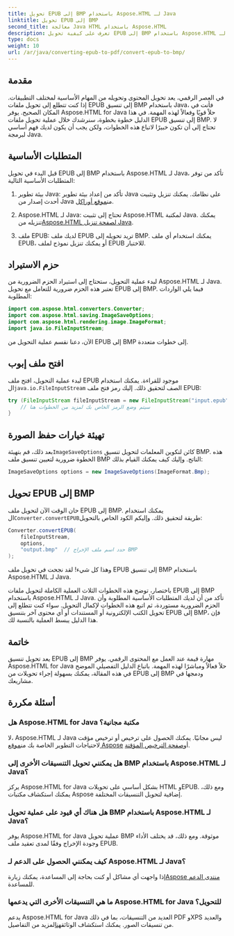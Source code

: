 ```yaml
---
title: تحويل EPUB إلى BMP باستخدام Aspose.HTML لـ Java
linktitle: تحويل EPUB إلى BMP
second_title: معالجة Java HTML باستخدام Aspose.HTML
description: تعرف على كيفية تحويل EPUB إلى BMP باستخدام Aspose.HTML لـ Java. دليل خطوة بخطوة لتحويل المحتوى بكفاءة.
type: docs
weight: 10
url: /ar/java/converting-epub-to-pdf/convert-epub-to-bmp/
---
```


## مقدمة

في العصر الرقمي، يعد تحويل المحتوى وتحويله من المهام الأساسية لمختلف التطبيقات. إذا كنت تتطلع إلى تحويل ملفات EPUB إلى تنسيق BMP باستخدام Java، فأنت في المكان الصحيح. يوفر Aspose.HTML for Java حلاً قويًا وفعالاً لهذه المهمة. في هذا الدليل خطوة بخطوة، سنرشدك خلال عملية تحويل ملفات EPUB إلى تنسيق BMP. لا تحتاج إلى أن تكون خبيرًا لاتباع هذه الخطوات، ولكن يجب أن يكون لديك فهم أساسي لبرمجة Java.

## المتطلبات الأساسية

قبل البدء في تحويل EPUB إلى BMP باستخدام Aspose.HTML لـ Java، تأكد من توفر المتطلبات الأساسية التالية:

1.  بيئة تطوير Java: تأكد من إعداد بيئة تطوير Java على نظامك. يمكنك تنزيل وتثبيت أحدث إصدار من Java من[موقع أوراكل](https://www.oracle.com/java/technologies/javase-downloads.html).

2.  Aspose.HTML لـ Java: تحتاج إلى تثبيت Aspose.HTML لمكتبة Java. يمكنك تنزيله من[Aspose.HTML لصفحة تنزيل Java](https://releases.aspose.com/html/java/).

3. ملف EPUB: لديك ملف EPUB تريد تحويله إلى BMP. يمكنك استخدام أي ملف EPUB، أو يمكنك تنزيل نموذج لملف EPUB للاختبار.

## حزم الاستيراد

لبدء عملية التحويل، ستحتاج إلى استيراد الحزم الضرورية من Aspose.HTML لـ Java. تعتبر هذه الحزم ضرورية للتعامل مع تحويل EPUB إلى BMP. فيما يلي الواردات المطلوبة:

```java
import com.aspose.html.converters.Converter;
import com.aspose.html.saving.ImageSaveOptions;
import com.aspose.html.rendering.image.ImageFormat;
import java.io.FileInputStream;
```

الآن، دعنا نقسم عملية التحويل من EPUB إلى BMP إلى خطوات متعددة.

## افتح ملف إبوب

 لبدء عملية التحويل، افتح ملف EPUB موجود للقراءة. يمكنك استخدام ال`java.io.FileInputStream` الصف لتحقيق ذلك. إليك رمز فتح ملف EPUB:

```java
try (FileInputStream fileInputStream = new FileInputStream("input.epub")) {
    // سيتم وضع الرمز الخاص بك لمزيد من الخطوات هنا
}
```

## تهيئة خيارات حفظ الصورة

 بعد ذلك، قم بتهيئة`ImageSaveOptions` كائن لتكوين المعلمات لتحويل تنسيق BMP. هذه الخطوة ضرورية لتعيين تنسيق ملف BMP الناتج. وإليك كيف يمكنك القيام بذلك:

```java
ImageSaveOptions options = new ImageSaveOptions(ImageFormat.Bmp);
```

## تحويل EPUB إلى BMP

 حان الوقت الآن لتحويل ملف EPUB إلى BMP. يمكنك استخدام ال`Converter.convertEPUB`طريقة لتحقيق ذلك. وإليكم الكود الخاص بالتحويل:

```java
Converter.convertEPUB(
    fileInputStream,
    options,
    "output.bmp"  // حدد اسم ملف الإخراج BMP
);
```

وهذا كل شيء! لقد نجحت في تحويل ملف EPUB إلى تنسيق BMP باستخدام Aspose.HTML لـ Java.

باختصار، توضح هذه الخطوات الثلاث العملية الكاملة لتحويل ملفات EPUB إلى BMP باستخدام Aspose.HTML لـ Java. تأكد من أن لديك المتطلبات الأساسية المطلوبة وأن الحزم الضرورية مستوردة، ثم اتبع هذه الخطوات لإكمال التحويل. سواء كنت تتطلع إلى تحويل الكتب الإلكترونية أو المستندات أو أي محتوى آخر بتنسيق EPUB إلى BMP، فإن هذا الدليل يبسط العملية بالنسبة لك.

## خاتمة

يعد تحويل تنسيق EPUB إلى BMP مهارة قيمة عند العمل مع المحتوى الرقمي. يوفر Aspose.HTML for Java حلاً فعالاً ومباشرًا لهذه المهمة. باتباع الدليل التفصيلي الموضح في هذه المقالة، يمكنك بسهولة إجراء تحويلات من EPUB إلى BMP ودمجها في مشاريعك.

## أسئلة مكررة

### هل Aspose.HTML for Java مكتبة مجانية؟
لا، Aspose.HTML لـ Java ليس مجانيًا. يمكنك الحصول على ترخيص أو ترخيص مؤقت لاحتياجات التطوير الخاصة بك من[موقع Aspose](https://purchase.aspose.com/buy) أو[صفحة الترخيص المؤقتة](https://purchase.aspose.com/temporary-license/).

### هل يمكنني تحويل التنسيقات الأخرى إلى BMP باستخدام Aspose.HTML لـ Java؟
يركز Aspose.HTML for Java بشكل أساسي على تحويلات HTML وEPUB. ومع ذلك، يمكنك استكشاف مكتبات Aspose إضافية لتحويل التنسيقات المختلفة.

### هل هناك أي قيود على عملية تحويل BMP باستخدام Aspose.HTML لـ Java؟
يوفر Aspose.HTML for Java عملية تحويل BMP موثوقة. ومع ذلك، قد يختلف الأداء وجودة الإخراج وفقًا لمدى تعقيد ملف EPUB.

### كيف يمكنني الحصول على الدعم لـ Aspose.HTML لـ Java؟
 إذا واجهت أي مشاكل أو كنت بحاجة إلى المساعدة، يمكنك زيارة[Aspose منتدى الدعم](https://forum.aspose.com/) للمساعدة.

### ما هي التنسيقات الأخرى التي يدعمها Aspose.HTML for Java للتحويل؟
 يدعم Aspose.HTML for Java العديد من التنسيقات، بما في ذلك PDF وXPS والعديد من تنسيقات الصور. يمكنك استكشاف الوثائق[هنا](https://reference.aspose.com/html/java/)لمزيد من التفاصيل.
